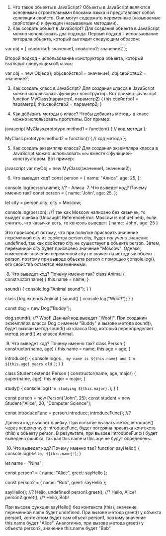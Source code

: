 1. Что такое объекты в JavaScript?
   Объекты в JavaScript являются основными строительными блоками языка и представляют собой коллекции свойств. Они могут содержать переменные (называемые свойствами) и функции (называемые методами).
2. Как создать объект в JavaScript?
   Для создания объекта в JavaScript можно использовать два подхода.
   Первый подход - использование литерала объекта, который выглядит следующим образом:

var obj = { свойство1: значение1, свойство2: значение2 };

Второй подход - использование конструктора объекта, который выглядит следующим образом:

var obj = new Object();
obj.свойство1 = значение1;
obj.свойство2 = значение2;

3. Как создать класс в JavaScript?
   Для создания класса в JavaScript можно использовать функцию-конструктор.
   Вот пример:
   javascript
   function MyClass(параметр1, параметр2) {
   this.свойство1 = параметр1;
   this.свойство2 = параметр2;
   }

4. Как добавить методы в класс?
   Чтобы добавить методы в класс можно использовать прототипы.
   Вот пример:

javascript
MyClass.prototype.method1 = function() {
// код метода
};

MyClass.prototype.method2 = function() {
// код метода
};

5. Как создать экземпляр класса?
   Для создания экземпляра класса в JavaScript можно использовать `new` вместе с функцией-конструктором.
   Вот пример:

javascript
var myObj = new MyClass(значение1, значение2);

6. Что выведет код?
   const person = {
   name: "Алиса",
   age: 25,
   };

console.log(person.name); //? - Алиса
​ 7. Что выведет код? Почему именно так?
const person = {
name: 'John',
age: 25,
};

let city = person.city;
city = Moscow;

console.log(person); //? так как Moscow написано без кавычек, то выйдет ошибка (Uncaught ReferenceError: Moscow is not defined), если считать, что кавычки есть, то консоль выведет: { name: 'John', age: 25 }

Это происходит потому, что при попытке присвоить значение переменной city из свойства person.city, будет получено значение undefined, так как свойство city не существует в объекте person. Затем, переменной city будет присвоено значение "Moscow". Однако, изменение значения переменной city не влияет на исходный объект person, поэтому при выводе объекта person с помощью console.log(), его свойства остаются неизменными.

​ 8. Что выведет код? Почему именно так?
class Animal {
constructor(name) {
this.name = name;
}

sound() {
console.log("Animal sound");
}
}

class Dog extends Animal {
sound() {
console.log("Woof!");
}
}

const dog = new Dog("Buddy");

dog.sound(); //? Woof!
Данный код выведет "Woof!". При создании экземпляра класса Dog с именем "Buddy" и вызове метода sound(), будет вызван метод sound() из класса Dog, который переопределяет метод sound() из класса Animal.

​ 9. Что выведет код? Почему именно так?
class Person {
constructor(name, age) {
this.name = name;
this.age = age;
}

introduce() {
console.log(`Hi, my name is ${this.name} and I'm ${this.age} years old.`);
}
}

class Student extends Person {
constructor(name, age, major) {
super(name, age);
this.major = major;
}

study() {
console.log(`I'm studying ${this.major}.`);
}
}

const person = new Person("John", 25);
const student = new Student("Alice", 20, "Computer Science");

const introduceFunc = person.introduce;
introduceFunc(); //?

Данный код вызовет ошибку. При попытке вызвать метод introduce() через переменную introduceFunc, будет потеряна привязка контекста (this) к объекту person. В результате, при вызове introduceFunc() будет выведена ошибка, так как this.name и this.age не будут определены.

​ 10. Что выведет код? Почему именно так?
function sayHello() {
console.log(`Hello, ${this.name}!`);
}

let name = "Nina";

const person1 = {
name: "Alice",
greet: sayHello
};

const person2 = {
name: "Bob",
greet: sayHello
};

sayHello(); //? Hello, undefined!
person1.greet(); //? Hello, Alice!
person2.greet(); //? Hello, Bob!

При вызове функции sayHello() без контекста (this), значение переменной name будет undefined. При вызове метода greet() у объекта person1, контекстом будет сам объект person1, поэтому значение this.name будет "Alice". Аналогично, при вызове метода greet() у объекта person2, значение this.name будет "Bob".
